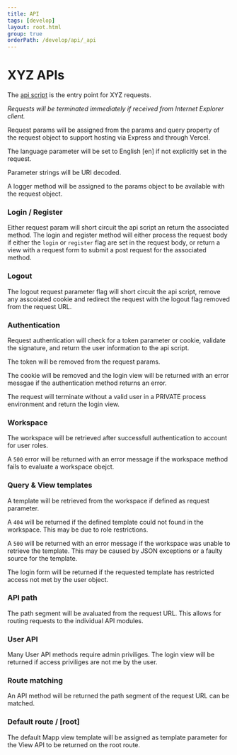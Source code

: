 ```yaml
---
title: API
tags: [develop]
layout: root.html
group: true
orderPath: /develop/api/_api
---
```


# XYZ APIs

The [api script](https://github.com/GEOLYTIX/xyz/blob/development/api/api.js) is the entry point for XYZ requests.

*Requests will be terminated immediately if received from Internet Explorer client.*

Request params will be assigned from the params and query property of the request object to support hosting via Express and through Vercel.

The language parameter will be set to English [en] if not explicitly set in the request.

Parameter strings will be URI decoded.

A logger method will be assigned to the params object to be available with the request object.

### Login / Register

Either request param will short circuit the api script an return the associated method. The login and register method will either process the request body if either the `login` or `register` flag are set in the request body, or return a view with a request form to submit a post request for the associated method.

### Logout

The logout request parameter flag will short circuit the api script, remove any asscoiated cookie and redirect the request with the logout flag removed from the request URL.

### Authentication

Request authentication will check for a token parameter or cookie, validate the signature, and return the user information to the api script.

The token will be removed from the request params.

The cookie will be removed and the login view will be returned with an error messgae if the authentication method returns an error.

The request will terminate without a valid user in a PRIVATE process environment and return the login view.

### Workspace

The workspace will be retrieved after successfull authentication to account for user roles.

A `500` error will be returned with an error message if the workspace method fails to evaluate a workspace obejct.

### Query & View templates

A template will be retrieved from the workspace if defined as request parameter.

A `404` will be returned if the defined template could not found in the workspace. This may be due to role restrictions.

A `500` will be returned with an error message if the workspace was unable to retrieve the template. This may be caused by JSON exceptions or a faulty source for the template.

The login form will be returned if the requested template has restricted access not met by the user object.

### API path

The path segment will be avaluated from the request URL. This allows for routing requests to the individual API modules.

### User API

Many User API methods require admin priviliges. The login view will be returned if access priviliges are not me by the user.

### Route matching

An API method will be returned the path segment of the request URL can be matched.

### Default route / [root]

The default Mapp view template will be assigned as template parameter for the View API to be returned on the root route.